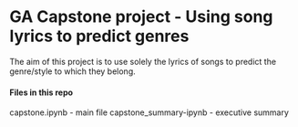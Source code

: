 # GA Capstone project - Using song lyrics to predict genres
The aim of this project is to use solely the lyrics of songs to predict the genre/style to which they belong.

#### Files in this repo
capstone.ipynb - main file 
capstone_summary-ipynb - executive summary
